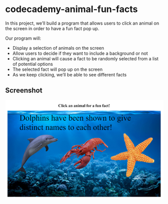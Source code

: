 # codecademy-animal-fun-facts
In this project, we’ll build a program that allows users to click an animal on the screen in order to have a fun fact pop up.

Our program will:
- Display a selection of animals on the screen
- Allow users to decide if they  want to include a background or not
- Clicking an animal will cause a fact to be randomly selected from a list of potential options
- The selected fact will pop up on the screen
- As we keep clicking, we’ll be able to see different facts

## Screenshot
![](https://github.com/AndreaJasper/codecademy-animal-fun-facts/blob/main/screenshot3.png)
